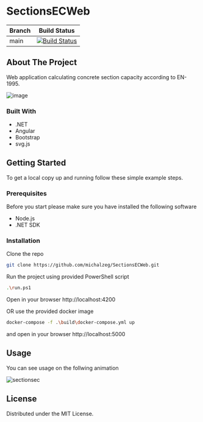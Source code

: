 # SectionsECWeb
| Branch  | Build Status |
| ------------- | ------------- |
| main | [![Build Status](https://michalzeg.visualstudio.com/GitHub/_apis/build/status%2FCalculators%2Fmichalzeg.SectionsECWeb?branchName=main)](https://michalzeg.visualstudio.com/GitHub/_build/latest?definitionId=34&branchName=main) |


<!-- Improved compatibility of back to top link: See: https://github.com/othneildrew/Best-README-Template/pull/73 -->
<a name="readme-top"></a>
<!--
<!-- ABOUT THE PROJECT -->
## About The Project
Web application calculating concrete section capacity according to EN-1995. 

![image](https://github.com/michalzeg/SectionsECWeb/assets/16364170/ac161ac6-c8f8-4e26-a56a-60384852539f)

### Built With

* .NET
* Angular
* Bootstrap
* svg.js

<!-- GETTING STARTED -->
## Getting Started

To get a local copy up and running follow these simple example steps.

### Prerequisites

Before you start please make sure you have installed the following software
* Node.js
* .NET SDK

### Installation
Clone the repo
   ```sh
   git clone https://github.com/michalzeg/SectionsECWeb.git
   ```
Run the project using provided PowerShell script
   ```sh
   .\run.ps1
   ```
Open in your browser http://localhost:4200

OR use the provided docker image
   ```sh
   docker-compose -f .\build\docker-compose.yml up
   ```
and open in your browser http://localhost:5000
<!-- USAGE EXAMPLES -->
## Usage

You can see usage on the follwing animation

![sectionsec](https://github.com/michalzeg/SectionsECWeb/assets/16364170/da64138b-ebfa-4d1a-967f-123b119e891b)


<!-- LICENSE -->
## License

Distributed under the MIT License.
